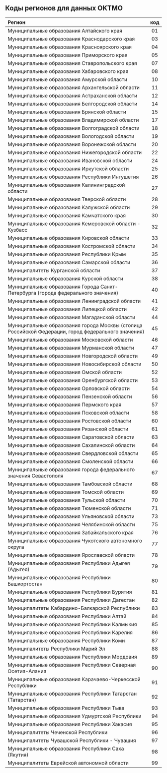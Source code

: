 ## Коды регионов для данных OKTMO

| Регион | код |
| :---- | :---: |
| Муниципальные образования Алтайского края | 01 |
| Муниципальные образования Краснодарского края | 03 |
| Муниципальные образования Красноярского края | 04 |
| Муниципальные образования Приморского края | 05 |
| Муниципальные образования Ставропольского края | 07 |
| Муниципальные образования Хабаровского края | 08 |
| Муниципальные образования Амурской области | 10 |
| Муниципальные образования Архангельской области | 11 |
| Муниципальные образования Астраханской области | 12 |
| Муниципальные образования Белгородской области | 14 |
| Муниципальные образования Брянской области | 15 |
| Муниципальные образования Владимирской области | 17 |
| Муниципальные образования Волгоградской области | 18 |
| Муниципальные образования Вологодской области | 19 |
| Муниципальные образования Воронежской области | 20 |
| Муниципальные образования Нижегородской области | 22 |
| Муниципальные образования Ивановской области | 24 |
| Муниципальные образования Иркутской области | 25 |
| Муниципальные образования Республики Ингушетия | 26 |
| Муниципальные образования Калининградской области | 27 |
| Муниципальные образования Тверской области | 28 |
| Муниципальные образования Калужской области | 29 |
| Муниципальные образования Камчатского края | 30 |
| Муниципальные образования Кемеровской области - Кузбасс | 32 |
| Муниципальные образования Кировской области | 33 |
| Муниципальные образования Костромской области | 34 |
| Муниципальные образования Республики Крым | 35 |
| Муниципальные образования Самарской области | 36 |
| Муниципалитеты Курганской области | 37 |
| Муниципальные образования Курской области | 38 |
| Муниципальные образования Города Санкт-Петербурга (города федерального значения) | 40 |
| Муниципальные образования Ленинградской области | 41 |
| Муниципальные образования Липецкой области | 42 |
| Муниципальные образования Магаданской области | 44 |
| Муниципальные образования города Москвы (столица Российской Федерации, город федерального значения) | 45 |
| Муниципальные образования Московской области | 46 |
| Муниципальные образования Мурманской области | 47 |
| Муниципальные образования Новгородской области | 49 |
| Муниципальные образования Новосибирской области | 50 |
| Муниципальные образования Омской области | 52 |
| Муниципальные образования Оренбургской области | 53 |
| Муниципальные образования Орловской области | 54 |
| Муниципальные образования Пензенской области | 56 |
| Муниципальные образования Пермского края | 57 |
| Муниципальные образования Псковской области | 58 |
| Муниципальные образования Ростовской области | 60 |
| Муниципальные образования Рязанской области | 61 |
| Муниципальные образования Саратовской области | 63 |
| Муниципальные образования Сахалинской области | 64 |
| Муниципальные образования Свердловской области | 65 |
| Муниципальные образования Смоленской области | 66 |
| Муниципальные образования города федерального значения Севастополя | 67 |
| Муниципальные образования Тамбовской области | 68 |
| Муниципальные образования Томской области | 69 |
| Муниципальные образования Тульской области | 70 |
| Муниципальные образования Тюменской области | 71 |
| Муниципальные образования Ульяновской области | 73 |
| Муниципальные образования Челябинской области | 75 |
| Муниципальные образования Забайкальского края | 76 |
| Муниципальные образования Чукотского автономного округа | 77 |
| Муниципальные образования Ярославской области | 78 |
| Муниципальные образования Республики Адыгея (Адыгея) | 79 |
| Муниципальные образования Республики Башкортостан | 80 |
| Муниципальные образования Республики Бурятия | 81 |
| Муниципальные образования Республики Дагестан | 82 |
| Муниципалитеты Кабардино-Балкарской Республики | 83 |
| Муниципальные образования Республики Алтай | 84 |
| Муниципальные образования Республики Калмыкия | 85 |
| Муниципальные образования Республики Карелия | 86 |
| Муниципальные образования Республики Коми | 87 |
| Муниципалитеты Республики Марий Эл | 88 |
| Муниципальные образования Республики Мордовия | 89 |
| Муниципальные образования Республики Северная Осетия-Алания | 90 |
| Муниципальные образования Карачаево-Черкесской Республики | 91 |
| Муниципальные образования Республики Татарстан (Татарстан) | 92 |
| Муниципальные образования Республики Тыва | 93 |
| Муниципальные образования Удмуртской Республики | 94 |
| Муниципальные образования Республики Хакасия | 95 |
| Муниципалитеты Чеченской Республики | 96 |
| Муниципалитеты Чувашской Республики - Чувашия | 97 |
| Муниципальные образования Республики Саха (Якутия) | 98 |
| Муниципалитеты Еврейской автономной области | 99 | 

